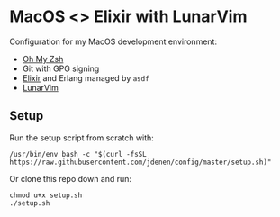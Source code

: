 # MacOS <> Elixir with LunarVim

Configuration for my MacOS development environment:
+ [Oh My Zsh](https://ohmyz.sh)
+ Git with GPG signing
+ [Elixir](https://elixir-lang.org) and Erlang managed by `asdf`
+ [LunarVim](https://lunarvim.org)

## Setup

Run the setup script from scratch with:

    /usr/bin/env bash -c "$(curl -fsSL https://raw.githubusercontent.com/jdenen/config/master/setup.sh)"

Or clone this repo down and run:

    chmod u+x setup.sh
    ./setup.sh
